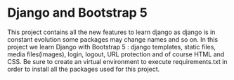 # Django and Bootstrap 5

This project contains all the new features to learn django as django is in constant evolution some packages may change names and so on.
In this project we learn Django with Bootstrap 5 : django templates, static files, media files(images), login, logout, URL protection and of course HTML and CSS.
Be sure to create an virtual environment to execute requirements.txt in order to install all the packages used for this project.
